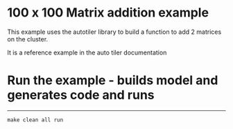# 100 x 100 Matrix addition example

This example uses the autotiler library to build a function to add 2 matrices on
the cluster.

It is a reference example in the auto tiler documentation

# Run the example - builds model and generates code and runs
----------
```
make clean all run
```
